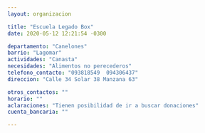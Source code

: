```yaml
---
layout: organizacion

title: "Escuela Legado Box"
date: 2020-05-12 12:21:54 -0300

departamento: "Canelones"
barrio: "Lagomar"
actividades: "Canasta"
necesidades: "Alimentos no perecederos"
telefono_contacto: "093818549  094306437"
direccion: "Calle 34 Solar 38 Manzana 63"

otros_contactos: ""
horario: ""
aclaraciones: "Tienen posibilidad de ir a buscar donaciones"
cuenta_bancaria: ""

---
```


